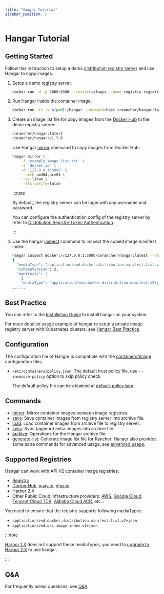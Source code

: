 ```yaml
---
title: "Hangar Tutorial"
sidebar_position: 0
---
```


# Hangar Tutorial

## Getting Started

Follow this instruction to setup a demo [distribution registry server](https://distribution.github.io/distribution/about/deploying/) and use Hangar to copy images.

1. Setup a demo [registry](https://distribution.github.io/distribution/about/deploying/) server.
    ```bash
    docker run -d -p 5000:5000 --restart=always --name registry registry:2
    ```
1. Run Hangar inside the container image:
    ```bash
    docker run -it -v $(pwd):/hangar --network=host cnrancher/hangar:latest
    ```
1. Create an image list file for copy images from the [Docker Hub](https://hub.docker.com) to the demo registry server:

    ```txt title="example_image_list.txt"
    cnrancher/hangar:latest
    cnrancher/hangar:v1.7.0
    ```

    Use Hangar [mirror](/docs/v1.7/mirror/mirror) command to copy images from Docker Hub:

    ```bash
    hangar mirror \
        -f 'example_image_list.txt' \
        -s 'docker.io' \
        -d '127.0.0.1:5000' \
        --arch amd64,arm64 \
        --os linux \
        --tls-verify=false
    ```

    :::note

    By default, the registry server can be login with any username and password.

    You can configure the authentication config of the registry server by refer to [Distribution Registry Token Authentication](https://distribution.github.io/distribution/spec/auth/).

    :::

1. Use the hangar [inspect](advanced/inspect) command to inspect the copied image manifest index:

    ```sh
    hangar inspect docker://127.0.0.1:5000/cnrancher/hangar:latest --raw --tls-verify=false
    {
      "mediaType": "application/vnd.docker.distribution.manifest.list.v2+json",
      "schemaVersion": 2,
      "manifests": [
        {
        "mediaType": "application/vnd.docker.distribution.manifest.v2+json",
    ......
    ```

## Best Practice

You can refer to the [Installation Guide](/docs/v1.7/install) to install hangar on your system.

For more detailed usage example of hangar to setup a private image registry server with Kubernetes clusters, see [Hangar Best Practice](/docs/v1.7/bestpractice).

## Configuration

The configuration file of Hangar is compatible with the [containers/image](https://github.com/containers/image/tree/main/docs) configuration files.

- `/etc/containers/policy.json`: The default trust policy file, use `--insecure-policy` option to skip policy check.

    The default policy file can be obtained at [default-policy.json](https://github.com/cnrancher/hangar/blob/main/package/default-policy.json).

## Commands

- [mirror](mirror/mirror): Mirror container images between image registries.
- [save](save/save): Save container images from registry server into archive file.
- [load](load/load): Load container images from archive file to registry server.
- [sync](sync/sync): Sync (append) extra images into archive file.
- [archive](archive/): Operations for the Hangar archive file.
- [generate-list](generate-list/): Generate image list file for Rancher.
Hanagr also provides some extra commands for advanced usage, see [advanced usage](advanced).

## Supported Registries

Hangar can work with API V2 container image registries:
- [Registry](https://distribution.github.io/distribution/)
- [Docker Hub](https://hub.docker.com/), [quay.io](https://quay.io/), [ghcr.io](https://docs.github.com/en/packages/working-with-a-github-packages-registry/working-with-the-container-registry)
- [Harbor 2.X](https://goharbor.io/docs/)
- Other Public Cloud infrastructure providers: [AWS](https://aws.amazon.com/ecr/), [Google Cloud](https://cloud.google.com/artifact-registry), [Tencent Cloud TCR](https://www.tencentcloud.com/products/tcr), [Alibaba Cloud ACR](https://www.alibabacloud.com/help/en/acr/), etc...

You need to ensure that the registry supports following mediaTypes:
- `application/vnd.docker.distribution.manifest.list.v2+json`
- `application/vnd.oci.image.index.v1+json`

:::note

[Harbor 1.X](https://goharbor.io/docs/1.10/) does not support these mediaTypes, you need to [upgrade to Harbor 2.X](https://goharbor.io/docs/2.3.0/administration/upgrade/) to use hangar.

:::

## Q&A

For frequently asked questions, see [Q&A](questions).
